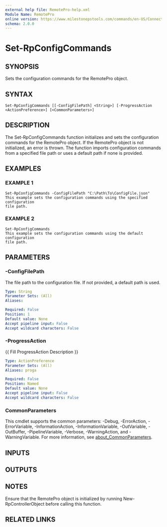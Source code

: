 ```yaml
---
external help file: RemotePro-help.xml
Module Name: RemotePro
online version: https://www.milestonepstools.com/commands/en-US/Connect-Vms/#description
schema: 2.0.0
---
```


# Set-RpConfigCommands

## SYNOPSIS
Sets the configuration commands for the RemotePro object.

## SYNTAX

```
Set-RpConfigCommands [[-ConfigFilePath] <String>] [-ProgressAction <ActionPreference>] [<CommonParameters>]
```

## DESCRIPTION
The Set-RpConfigCommands function initializes and sets the configuration
commands for the RemotePro object.
If the RemotePro object is not initialized,
an error is thrown.
The function imports configuration commands from a specified
file path or uses a default path if none is provided.

## EXAMPLES

### EXAMPLE 1
```
Set-RpConfigCommands -ConfigFilePath "C:\Path\To\ConfigFile.json"
This example sets the configuration commands using the specified configuration
file path.
```

### EXAMPLE 2
```
Set-RpConfigCommands
This example sets the configuration commands using the default configuration
file path.
```

## PARAMETERS

### -ConfigFilePath
The file path to the configuration file.
If not provided, a default path is used.

```yaml
Type: String
Parameter Sets: (All)
Aliases:

Required: False
Position: 1
Default value: None
Accept pipeline input: False
Accept wildcard characters: False
```

### -ProgressAction
{{ Fill ProgressAction Description }}

```yaml
Type: ActionPreference
Parameter Sets: (All)
Aliases: proga

Required: False
Position: Named
Default value: None
Accept pipeline input: False
Accept wildcard characters: False
```

### CommonParameters
This cmdlet supports the common parameters: -Debug, -ErrorAction, -ErrorVariable, -InformationAction, -InformationVariable, -OutVariable, -OutBuffer, -PipelineVariable, -Verbose, -WarningAction, and -WarningVariable. For more information, see [about_CommonParameters](http://go.microsoft.com/fwlink/?LinkID=113216).

## INPUTS

## OUTPUTS

## NOTES
Ensure that the RemotePro object is initialized by running New-RpControllerObject
before calling this function.

## RELATED LINKS
